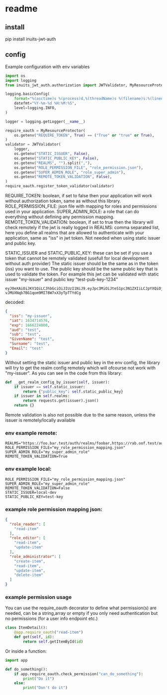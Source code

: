 # readme

## install
pip install inuits-jwt-auth
## config
Example configuration with env variables
```python
import os
import logging
from inuits_jwt_auth.authorization import JWTValidator, MyResourceProtector

logging.basicConfig(
    format="%(asctime)s %(process)d,%(threadName)s %(filename)s:%(lineno)d [%(levelname)s] %(message)s",
    datefmt="%Y-%m-%d %H:%M:%S",
    level=logging.INFO,
)

logger = logging.getLogger(__name__)

require_oauth = MyResourceProtector(
    os.getenv("REQUIRE_TOKEN", True) == ("True" or "true" or True),
)
validator = JWTValidator(
    logger,
    os.getenv("STATIC_ISSUER", False),
    os.getenv("STATIC_PUBLIC_KEY", False),
    os.getenv("REALMS", "").split(","),
    os.getenv("ROLE_PERMISSION_FILE", "role_permission.json"),
    os.getenv("SUPER_ADMIN_ROLE", "role_super_admin"),
    os.getenv("REMOTE_TOKEN_VALIDATION", False),
)
require_oauth.register_token_validator(validator)
```
REQUIRE_TOKEN: boolean, if set to false then your application will work without authorization token, same as without this library.
ROLE_PERMISSION_FILE: json file with mapping for roles and permissions used in your application.
SUPER_ADMIN_ROLE: a role that can do everything without defining any permission mapping.
REMOTE_TOKEN_VALIDATION: boolean, if set to true then the library will check remotely if the jwt is really logged in
REALMS: comma separated list, here you define all realms that are allowed to authenticate with your application, same as "iss" in jwt token. Not needed when using static issuer and public key.

STATIC_ISSUER and STATIC_PUBLIC_KEY: these can be set if you use a token that cannot be remotely validated (usefull for local development without auth provider)
The static issuer should be the same as in the token (iss) you want to use.
The public key should be the same public key that is used to validate the token.
For example this jwt can be validated with static issuer "my-issuer" and public key "test-pub-key-1234"
```
eyJ0eXAiOiJKV1QiLCJhbGciOiJIUzI1NiJ9.eyJpc3MiOiJteS1pc3N1ZXIiLCJpYXQiOjE2MzQ3MTQ1NzYsImV4cCI6MTY2NjIyNDAwMCwiYXVkIjoidGVzdCIsInN1YiI6InRlc3QiLCJHaXZlbk5hbWUiOiJ0ZXN0IiwiU3VybmFtZSI6InRlc3QiLCJFbWFpbCI6InRlc3QifQ.XX0OrQDh-vJMUXNqb7BG1qom9MI78W7xX3yTpTTYdCg
```
decoded:
```json
{
  "iss": "my-issuer",
  "iat": 1634714576,
  "exp": 1666224000,
  "aud": "test",
  "sub": "test",
  "GivenName": "test",
  "Surname": "test",
  "Email": "test"
}
```
Without setting the static issuer and public key in the env config, the library will try to get the realm config remotely which will ofcourse not work with "my-issuer".
As you can see in the code from this library:
```python
def __get_realm_config_by_issuer(self, issuer):
    if issuer == self.static_issuer:
        return {"public_key": self.static_public_key}
    if issuer in self.realms:
        return requests.get(issuer).json()
    return {}
```
Remote validation is also not possible due to the same reason, unless the issuer is remotely/locally available


### env example remote:
```dotenv
REALMS="https://foo.bar.test/auth/realms/foobar,https://rab.oof.test/auth/realms/raboof"
ROLE_PERMISSION_FILE="my_role_permission_mapping.json"
SUPER_ADMIN_ROLE="my_super_admin_role"
REMOTE_TOKEN_VALIDATION=True

```

### env example local:
```dotenv
ROLE_PERMISSION_FILE="my_role_permission_mapping.json"
SUPER_ADMIN_ROLE="my_super_admin_role"
REMOTE_TOKEN_VALIDATION=False
STATIC_ISSUER=local-dev
STATIC_PUBLIC_KEY=test-key
```

### example role permission mapping json:
```json
{
  "role_reader": [
    "read-item"
  ],
  "role_editor": [
    "read-item", 
    "update-item"
  ],
  "role_administrator": [
    "create-item",
    "read-item", 
    "update-item",
    "delete-item"
  ]
}
```
### example permission usage
You can use the require_oauth decorator to define what permission(s) are needed, can be a string,array or empty if you only need authentication but no permissions (for a user info endpoint etc.)
```python
class ItemDetail():
    @app.require_oauth("read-item")
    def get(self, id):
        return self.getItemById(id)
```
Or inside a function:

```python
import app

def do_something():
    if app.require_oauth.check_permission("can_do_something"):
        print("Do it")
    else:
        print("Don't do it")
```




